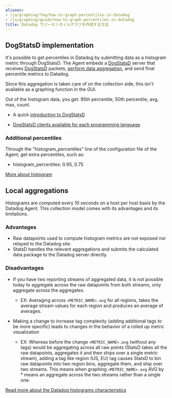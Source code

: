 ```yaml
---
aliases:
- /ja/graphing/faq/how-to-graph-percentiles-in-datadog
- /ja/graphing/guide/how-to-graph-percentiles-in-datadog
title: Datadog でパーセンタイルグラフを作成する方法
---
```


## DogStatsD implementation

It's possible to get percentiles in Datadog by submitting data as a histogram metric through DogStatsD. The Agent embeds a [DogStatsD][1] server that receives [DogStatsD][1] packets, [perform data aggregation][2], and send final percentile metrics to Datadog.

Since this aggregation is taken care of on the collection side, this isn't available as a graphing function in the GUI.

Out of the histogram data, you get: 95th percentile, 50th percentile, avg, max, count.

* A quick [introduction to DogStatsD][1]

* [DogStatsD clients available for each programming language][3].

### Additional percentiles

Through the "histogram_percentiles" line of the configuration file of the Agent, get extra percentiles, such as:

* histogram_percentiles: 0.95, 0.75

[More about histogram][4]

## Local aggregations

Histograms are computed every 10 seconds on a host per host basis by the Datadog Agent. This collection model comes with its advantages and its limitations.

### Advantages

* Raw datapoints used to compute histogram metrics are not exposed nor relayed to the Datadog site.
* StatsD handles the relevant aggregations and submits the calculated data package to the Datadog server directly.

### Disadvantages

* If you have two reporting streams of aggregated data, it is not possible today to aggregate across the raw datapoints from both streams, only aggregate across the aggregates.
    * EX: Averaging across `<METRIC_NAME>.avg` for all regions, takes the average stream values for each region and produces an average of averages.

* Making a change to increase tag complexity (adding additional tags to be more specific) leads to changes in the behavior of a rolled up metric visualization
    * EX: Whereas before the change `<METRIC_NAME>.avg` (without any tags) would be aggregating across all raw points (StatsD takes all the raw datapoints, aggregates it and then ships over a single metric stream), adding a tag like region (US, EU) tag causes StatsD to bin raw datapoints into two region bins, aggregate them, and ship over two streams. This means when graphing `<METRIC_NAME>.avg` AVG by * means an aggregate across the two streams rather than a single one.

[Read more about the Datadog histograms characteristics][5]

[1]: /ja/metrics/custom_metrics/dogstatsd_metrics_submission/
[2]: https://github.com/DataDog/dd-agent/blob/master/aggregator.py
[3]: /ja/developers/community/libraries/
[4]: /ja/metrics/types/?tab=histogram#metric-types
[5]: /ja/developers/faq/characteristics-of-datadog-histograms/